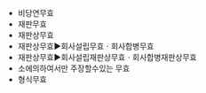 - 비당연무효
- 재판무효
- 재판상무효
- 재판상무효▶️회사설립무효ㆍ회사합병무효
- 재판상무효▶️회사설립재판상무효ㆍ회사합병재판상무효
- 소에의하여서만 주장할수있는 무효
- 형식무효